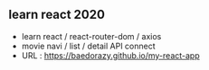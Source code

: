 ## learn react 2020
- learn react / react-router-dom / axios
- movie navi / list / detail API connect
- URL : <https://baedorazy.github.io/my-react-app>
 
